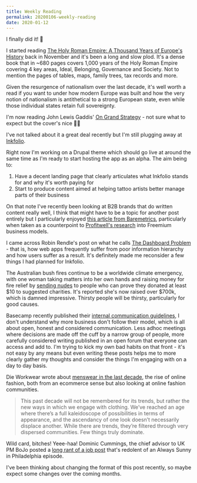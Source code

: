 ```yaml
---
title: Weekly Reading
permalink: 20200106-weekly-reading
date: 2020-01-12
---
```


I finally did it! 🕺

I started reading [The Holy Roman Empire: A Thousand Years of Europe's History](https://www.goodreads.com/book/show/31456148-the-holy-roman-empire) back in November and it's been a long and slow plod. It's a dense book that in ~680 pages covers 1,000 years of the Holy Roman Empire covering 4 key areas, Ideal, Belonging, Governance and Society. Not to mention the pages of tables, maps, family trees, tax records and more.

Given the resurgence of nationalism over the last decade, it's well worth a read if you want to under how modern Europe was built and how the very notion of nationalism is antithetical to a strong European state, even while those individual states retain full sovereignty.

I'm now reading John Lewis Gaddis' [On Grand Strategy](https://www.goodreads.com/book/show/40698216-on-grand-strategy) - not sure what to expect but the cover's nice 🤷‍♂️

I've not talked about it a great deal recently but I'm still plugging away at [Inkfolio](https://www.inkfolio.co/).

Right now I'm working on a Drupal theme which should go live at around the same time as I'm ready to start hosting the app as an alpha. The aim being to:

1. Have a decent landing page that clearly articulates what Inkfolio stands for and why it's worth paying for
2. Start to produce content aimed at helping tattoo artists better manage parts of their business

On that note I've recently been looking at B2B brands that do written content really well, I think that might have to be a topic for another post entirely but I particularly enjoyed [this article from Baremetrics](https://baremetrics.com/blog/freemium-saas-implode), particularly when taken as a counterpoint to [Profitwell's research](https://www.profitwell.com/blog/every-company-freemium) into Freemium business models.

I came across Robin Rendle's post on what he calls [The Dashboard Problem](https://www.robinrendle.com/notes/the-dashboard-problem) - that is, how web apps frequently suffer from poor information hierarchy and how users suffer as a result. It's definitely made me reconsider a few things I had planned for Inkfolio.

The Australian bush fires continue to be a worldwide climate emergency, with one woman taking matters into her own hands and raising money for fire relief by [sending nudes](https://www.thecut.com/2020/01/model-kaylen-ward-raised-thousands-australian-fire-relief.html) to people who can prove they donated at least $10 to suggested charities. It's reported she's now raised over $700k, which is damned impressive. Thirsty people will be thirsty, particularly for good causes.

Basecamp recently published their [internal communication guidelines](https://basecamp.com/guides/how-we-communicate), I don't understand why more business don't follow their model, which is all about open, honest and considered communication. Less adhoc meetings where decisions are made off the cuff by a narrow group of people, more carefully considered writing published in an open forum that everyone can access and add to. I'm trying to kick my own bad habits on that front - it's not easy by any means but even writing these posts helps me to more clearly gather my thoughts and consider the things I'm engaging with on a day to day basis.

Die Workwear wrote about [menswear in the last decade](https://dieworkwear.com/post/189986615919/how-well-remember-this-decade), the rise of online fashion, both from an ecommerce sense but also looking at online fashion communities.

> This past decade will not be remembered for its trends, but rather the new ways in which we engage with clothing. We’ve reached an age where there’s a full kaleidoscope of possibilities in terms of appearance, and the ascendancy of one look doesn’t necessarily displace another. While there are trends, they’re filtered through very dispersed communities. Few things truly dominate.

Wild card, bitches! Yeee-haa! Dominic Cummings, the chief advisor to UK PM BoJo posted a [long rant of a job post](https://theoutline.com/post/8505/dominic-cummings-wild-card-plan) that's redolent of an Always Sunny in Philadelphia episode.

 I've been thinking about changing the format of this post recently, so maybe expect some changes over the coming months.